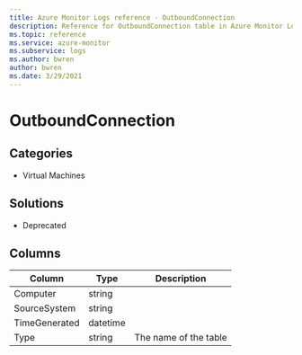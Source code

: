 ```yaml
---
title: Azure Monitor Logs reference - OutboundConnection
description: Reference for OutboundConnection table in Azure Monitor Logs.
ms.topic: reference
ms.service: azure-monitor
ms.subservice: logs
ms.author: bwren
author: bwren
ms.date: 3/29/2021
---
```


# OutboundConnection

 

## Categories

- Virtual Machines
## Solutions

- Deprecated




## Columns

|Column|Type|Description|
|---|---|---|
|Computer|string||
|SourceSystem|string||
|TimeGenerated|datetime||
|Type|string|The name of the table|
